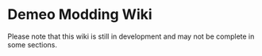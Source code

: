 # Demeo Modding Wiki
Please note that this wiki is still in development and may not be complete in some sections.